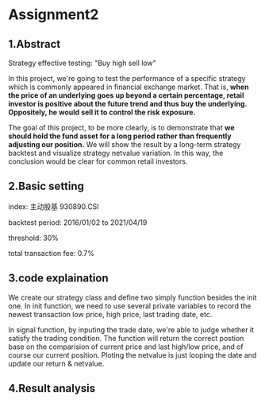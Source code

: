 # Assignment2
## 1.Abstract
Strategy effective testing: "Buy high sell low"

In this project, we're going to test the performance of a specific strategy which is commonly appeared in financial exchange market. That is, **when the price of an underlying goes up beyond a certain percentage, retail investor is positive about the future trend and thus buy the underlying. Oppositely, he would sell it to control the risk exposure.**

The goal of this project, to be more clearly, is to demonstrate that **we should hold the fund asset for a long period rather than frequently adjusting our position.** We will show the result by a long-term strategy backtest and visualize strategy netvalue variation. In this way, the conclusion would be clear for common retail investors.


## 2.Basic setting
index: 主动股基 930890.CSI

backtest period: 2016/01/02 to 2021/04/19

threshold: 30%

total transaction fee: 0.7%

## 3.code explaination
We create our strategy class and define two simply function besides the init one. In init function, we need to use several private variables to record the newest transaction low price, high price, last trading date, etc. 

In signal function, by inputing the trade date, we're able to judge whether it satisfy the trading condition. The function will return the correct postion base on the comparision of current price and last high/low price, and of course our current position. Ploting the netvalue is just looping the date and update our return & netvalue.

## 4.Result analysis
